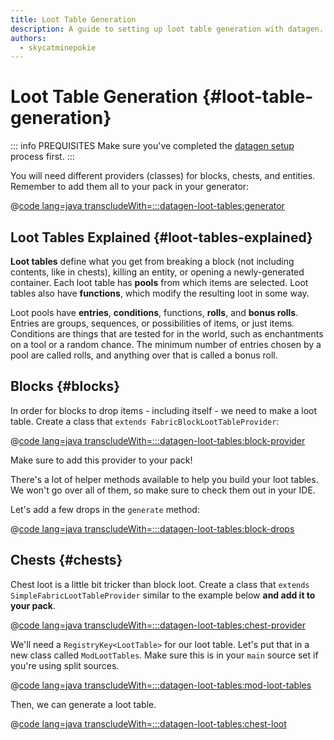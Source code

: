 ```yaml
---
title: Loot Table Generation
description: A guide to setting up loot table generation with datagen.
authors:
  - skycatminepokie
---
```


# Loot Table Generation {#loot-table-generation}

::: info PREQUISITES
Make sure you've completed the [datagen setup](./setup) process first.
:::

You will need different providers (classes) for blocks, chests, and entities. Remember to add them all to your pack in your generator:

@[code lang=java transcludeWith=:::datagen-loot-tables:generator](@/reference/latest/src/client/java/com/example/docs/datagen/FabricDocsReferenceLootTableGenerator.java)

## Loot Tables Explained {#loot-tables-explained}

**Loot tables** define what you get from breaking a block (not including contents, like in chests), killing an entity, or opening a newly-generated container. Each loot table has **pools** from which items are selected. Loot tables also have **functions**, which modify the resulting loot in some way.

Loot pools have **entries**, **conditions**, functions, **rolls**, and **bonus rolls**. Entries are groups, sequences, or possibilities of items, or just items. Conditions are things that are tested for in the world, such as enchantments on a tool or a random chance. The minimum number of entries chosen by a pool are called rolls, and anything over that is called a bonus roll.

## Blocks {#blocks}

In order for blocks to drop items - including itself - we need to make a loot table. Create a class that `extends FabricBlockLootTableProvider`:

@[code lang=java transcludeWith=:::datagen-loot-tables:block-provider](@/reference/latest/src/client/java/com/example/docs/datagen/FabricDocsReferenceBlockLootTableProvider.java)

Make sure to add this provider to your pack!

There's a lot of helper methods available to help you build your loot tables. We won't go over all of them, so make sure to check them out in your IDE.

Let's add a few drops in the `generate` method:

@[code lang=java transcludeWith=:::datagen-loot-tables:block-drops](@/reference/latest/src/client/java/com/example/docs/datagen/FabricDocsReferenceBlockLootTableProvider.java)

## Chests {#chests}

Chest loot is a little bit tricker than block loot. Create a class that `extends SimpleFabricLootTableProvider` similar to the example below **and add it to your pack**.

@[code lang=java transcludeWith=:::datagen-loot-tables:chest-provider](@/reference/latest/src/client/java/com/example/docs/datagen/FabricDocsReferenceChestLootTableProvider.java)

We'll need a `RegistryKey<LootTable>` for our loot table. Let's put that in a new class called `ModLootTables`. Make sure this is in your `main` source set if you're using split sources.

@[code lang=java transcludeWith=:::datagen-loot-tables:mod-loot-tables](@/reference/latest/src/main/java/com/example/docs/ModLootTables.java)

Then, we can generate a loot table.

@[code lang=java transcludeWith=:::datagen-loot-tables:chest-loot](@/reference/latest/src/client/java/com/example/docs/datagen/FabricDocsReferenceChestLootTableProvider.java)